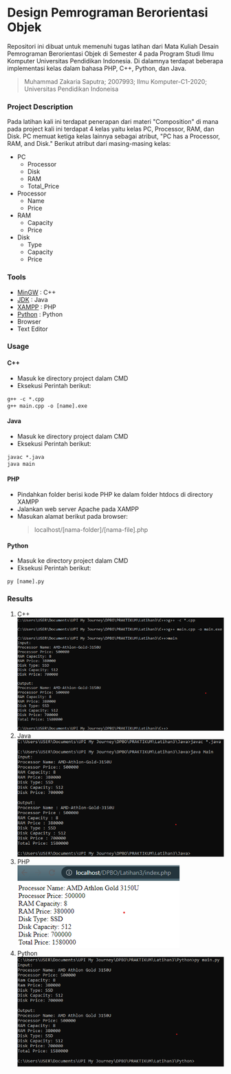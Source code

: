 # Design Pemrograman Berorientasi Objek
Repositori ini dibuat untuk memenuhi tugas latihan dari Mata Kuliah Desain Pemrograman Berorientasi Objek di Semester 4 pada Program Studi Ilmu Komputer Universitas Pendidikan Indonesia. Di dalamnya terdapat beberapa implementasi kelas dalam bahasa PHP, C++, Python, dan Java.
> Muhammad Zakaria Saputra; 2007993; Ilmu Komputer-C1-2020; Universitas Pendidikan Indoneisa

### Project Description
Pada latihan kali ini terdapat penerapan dari materi "Composition" di mana pada project kali ini terdapat 4 kelas yaitu kelas PC, Processor, RAM, dan Disk. PC memuat ketiga kelas lainnya sebagai atribut, "PC has a Processor, RAM, and Disk." Berikut atribut dari masing-masing kelas:
* PC
  * Processor
  * Disk
  * RAM
  * Total_Price
* Processor
  * Name
  * Price
* RAM
  * Capacity
  * Price
* Disk
  * Type
  * Capacity
  * Price

### Tools
- [MinGW](https://sourceforge.net/projects/mingw-w64/) : C++
- [JDK](https://www.oracle.com/java/technologies/downloads/) : Java
- [XAMPP](https://www.apachefriends.org/download.html) : PHP 
- [Python](https://www.python.org/) : Python
- Browser
- Text Editor

### Usage
#### C++
* Masuk ke directory project dalam CMD
* Eksekusi Perintah berikut:
```
g++ -c *.cpp
g++ main.cpp -o [name].exe
```

#### Java
* Masuk ke directory project dalam CMD
* Eksekusi Perintah berikut:
```
javac *.java
java main
```

#### PHP
- Pindahkan folder berisi kode PHP ke dalam folder htdocs di directory XAMPP
- Jalankan web server Apache pada XAMPP
- Masukan alamat berikut pada browser:
  > localhost/[nama-folder]/[nama-file].php

#### Python
* Masuk ke directory project dalam CMD
* Eksekusi Perintah berikut:
```
py [name].py
```
### Results
1. C++</br>
![SS C++](https://github.com/zakariasaputra/LATIHAN3DPBO2022/blob/0cb6d419486cf80ee68f42a0e3386684e7461397/Screenshot%20Hasil/C++.png)
2. Java</br>
![SS Java](https://github.com/zakariasaputra/LATIHAN3DPBO2022/blob/0cb6d419486cf80ee68f42a0e3386684e7461397/Screenshot%20Hasil/Java.png)
3. PHP</br>
![SS PHP](https://github.com/zakariasaputra/LATIHAN3DPBO2022/blob/0cb6d419486cf80ee68f42a0e3386684e7461397/Screenshot%20Hasil/PHP.png)
4. Python</br>
![SS Py](https://github.com/zakariasaputra/LATIHAN3DPBO2022/blob/0cb6d419486cf80ee68f42a0e3386684e7461397/Screenshot%20Hasil/Python.png)


